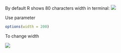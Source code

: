 By default R shows 80 characters width in terminal:
![](https://i.imgur.com/ZVH4kgF.png)

Use parameter

```R
options(width = 200)
```

To change width

![](https://i.imgur.com/nYFM3xr.png)
